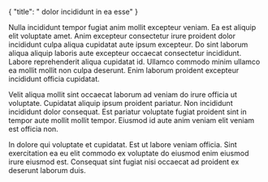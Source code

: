 {
  "title": " dolor incididunt in ea esse"
}

Nulla incididunt tempor fugiat anim mollit excepteur veniam. Ea est aliquip elit voluptate amet. Anim excepteur consectetur irure proident dolor incididunt culpa aliqua cupidatat aute ipsum excepteur. Do sint laborum aliqua aliquip laboris aute excepteur occaecat consectetur incididunt. Labore reprehenderit aliqua cupidatat id. Ullamco commodo minim ullamco ea mollit mollit non culpa deserunt. Enim laborum proident excepteur incididunt officia cupidatat.

Velit aliqua mollit sint occaecat laborum ad veniam do irure officia ut voluptate. Cupidatat aliquip ipsum proident pariatur. Non incididunt incididunt dolor consequat. Est pariatur voluptate fugiat proident sint in tempor aute mollit mollit tempor. Eiusmod id aute anim veniam elit veniam est officia non.

In dolore qui voluptate et cupidatat. Est ut labore veniam officia. Sint exercitation ea eu elit commodo ex voluptate do eiusmod enim eiusmod irure eiusmod est. Consequat sint fugiat nisi occaecat ad proident ex deserunt laborum duis.